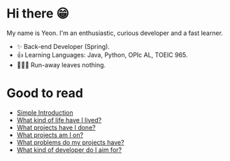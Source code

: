 # Hi there 😁
My name is Yeon. I'm an enthusiastic, curious developer and a fast learner.

- ✨ Back-end Developer (Spring).
- 👍 Learning Languages: Java, Python, OPIc AL, TOEIC 965.
- 💁🏻‍♂️ Run-away leaves nothing.

<!--
[![Hits](https://hits.seeyoufarm.com/api/count/incr/badge.svg?url=https%3A%2F%2Fgithub.com%2Ftmddusgood)](https://hits.seeyoufarm.com)
**tmddusgood/tmddusgood** is a ✨ _special_ ✨ repository because its `README.md` (this file) appears on your GitHub profile.

Here are some ideas to get you started:

- 🔭 I’m currently working on ...
- 🌱 I’m currently learning ...
- 👯 I’m looking to collaborate on ...
- 🤔 I’m looking for help with ...
- 💬 Ask me about ...
- 📫 How to reach me: ...
- 😄 Pronouns: ...
- ⚡ Fun fact: ...

[![Top Langs](https://github-readme-stats.vercel.app/api/top-langs/?username=tmddusgood&layout=compact)](https://github.com/tmddusgood)
-->
# Good to read
* [Simple Introduction](https://velog.io/@tmddusgood/about)
* [What kind of life have I lived?](https://velog.io/@tmddusgood/series/%EC%96%B4%EB%96%A4-%EA%B0%9C%EB%B0%9C%EC%9E%90%EA%B0%80-%EB%90%98%EC%96%B4%EC%95%BC-%ED%95%98%EB%8A%94%EA%B0%80)
* [What projects have I done?](https://velog.io/@tmddusgood/series/%EC%96%B4%EB%96%A4-%ED%94%84%EB%A1%9C%EC%A0%9D%ED%8A%B8%EB%A5%BC-%ED%95%B4%EC%99%94%EB%82%98)
* [What projects am I on?](https://velog.io/@tmddusgood/series/%EC%96%B4%EB%96%A4-%ED%94%84%EB%A1%9C%EC%A0%9D%ED%8A%B8%EB%A5%BC-%ED%95%98%EA%B3%A0-%EC%9E%88%EB%82%98)
* [What problems do my projects have?](https://velog.io/@tmddusgood/series/%EC%96%B4%EB%96%BB%EA%B2%8C-%EB%AC%B8%EC%A0%9C%EC%83%81%ED%99%A9%EC%9D%84-%ED%95%B4%EA%B2%B0%ED%96%88%EB%82%98)
* [What kind of developer do I aim for?](https://velog.io/@tmddusgood/series/%EA%B0%9C%EB%B0%9C%EC%9E%90%EB%8A%94-%EC%96%B4%EB%95%8C%EC%95%BC-%ED%95%98%EB%8A%94%EA%B0%80)


